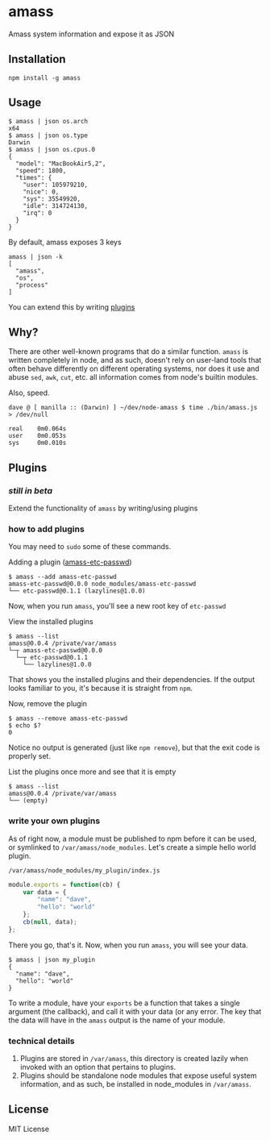 amass
=====

Amass system information and expose it as JSON

Installation
------------

    npm install -g amass

Usage
-----

    $ amass | json os.arch
    x64
    $ amass | json os.type
    Darwin
    $ amass | json os.cpus.0
    {
      "model": "MacBookAir5,2",
      "speed": 1800,
      "times": {
        "user": 105979210,
        "nice": 0,
        "sys": 35549920,
        "idle": 314724130,
        "irq": 0
      }
    }

By default, amass exposes 3 keys

    amass | json -k
    [
      "amass",
      "os",
      "process"
    ]


You can extend this by writing [plugins](#plugins)

Why?
----

There are other well-known programs that do a similar function.  `amass` is written
completely in node, and as such, doesn't rely on user-land tools that often
behave differently on different operating systems, nor does it use and abuse
`sed`, `awk`, `cut`, etc. all information comes from node's builtin modules.

Also, speed.

    dave @ [ manilla :: (Darwin) ] ~/dev/node-amass $ time ./bin/amass.js > /dev/null

    real    0m0.064s
    user    0m0.053s
    sys     0m0.010s

Plugins
-------

### *still in beta*

Extend the functionality of `amass` by writing/using plugins

### how to add plugins

You may need to `sudo` some of these commands.

Adding a plugin ([amass-etc-passwd](https://github.com/bahamas10/amass-etc-passwd))

    $ amass --add amass-etc-passwd
    amass-etc-passwd@0.0.0 node_modules/amass-etc-passwd
    └── etc-passwd@0.1.1 (lazylines@1.0.0)

Now, when you run `amass`, you'll see a new root key of `etc-passwd`

View the installed plugins

    $ amass --list
    amass@0.0.4 /private/var/amass
    └─┬ amass-etc-passwd@0.0.0
      └─┬ etc-passwd@0.1.1
        └── lazylines@1.0.0

That shows you the installed plugins and their dependencies.  If the output
looks familiar to you, it's because it is straight from `npm`.

Now, remove the plugin

    $ amass --remove amass-etc-passwd
    $ echo $?
    0

Notice no output is generated (just like `npm remove`), but that the exit code
is properly set.

List the plugins once more and see that it is empty

    $ amass --list
    amass@0.0.4 /private/var/amass
    └── (empty)

### write your own plugins

As of right now, a module must be published to npm before it can be used,
or symlinked to `/var/amass/node_modules`.  Let's create a simple hello world
plugin.

`/var/amass/node_modules/my_plugin/index.js`
``` js
module.exports = function(cb) {
    var data = {
        "name": "dave",
        "hello": "world"
    };
    cb(null, data);
};
```

There you go, that's it.  Now, when you run `amass`, you will see your data.

    $ amass | json my_plugin
    {
      "name": "dave",
      "hello": "world"
    }

To write a module, have your `exports` be a function that takes a single
argument (the callback), and call it with your data (or any error.
The key that the data will have in the `amass` output is the name of your
module.

### technical details

1. Plugins are stored in `/var/amass`, this directory is created lazily
when invoked with an option that pertains to plugins.
2. Plugins should be standalone node modules that expose useful system
information, and as such, be installed in node\_modules in `/var/amass`.


License
-------

MIT License
